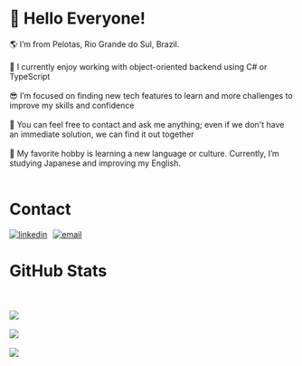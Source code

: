 # 👋 Hello Everyone! 
🌎 I’m from Pelotas, Rio Grande do Sul, Brazil. <br><br>
🧠 I currently enjoy working with object-oriented backend using C# or TypeScript<br><br>
😎 I’m focused on finding new tech features to learn and more challenges to improve my skills and confidence<br><br>
💬 You can feel free to contact and ask me anything; even if we don't have an immediate solution, we can find it out together<br><br>
📖 My favorite hobby is learning a new language or culture. Currently, I’m studying Japanese and improving my English.<br><br>

# Contact
<section
>
  <p 
  style="display: flex;width:100%; justify-content: flex-start; gap:10px"
  class="connection-container"
  >
    <a href="https://www.linkedin.com/in/piedro-rockembach-nunes-dev/" target="_blank">
      <img align="center" src="https://img.shields.io/badge/LinkedIn-0077B5?style=for-the-badge&logo=linkedin&logoColor=white" alt="linkedin" style=" max-width: 100%" />
    </a>
    <a href="mailto:piedrorn@gmail.com" target="_blank">
      <img align="center" src="https://img.shields.io/badge/Gmail-D14836?style=for-the-badge&logo=gmail&logoColor=white" alt="email"  style="max-width: 100%"/>
    </a>
  </p>
</section>

# GitHub Stats<br><br>
![](https://github-readme-stats.vercel.app/api?username=PiedroRockembach&theme=tokyonight&hide_border=false&include_all_commits=true&count_private=false)<br/><br>
![](https://github-readme-streak-stats.herokuapp.com/?user=PiedroRockembach&theme=tokyonight&hide_border=false)<br/><br>
![](https://github-readme-stats.vercel.app/api/top-langs/?username=PiedroRockembach&theme=tokyonight&hide_border=false&include_all_commits=true&count_private=false&layout=compact&langs_count=10)<br>

